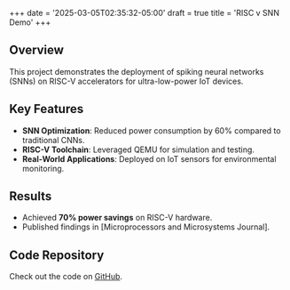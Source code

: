 +++
date = '2025-03-05T02:35:32-05:00'
draft = true
title = 'RISC v SNN Demo'
+++

## Overview
This project demonstrates the deployment of spiking neural networks (SNNs) on RISC-V accelerators for ultra-low-power IoT devices.

## Key Features
- **SNN Optimization**: Reduced power consumption by 60% compared to traditional CNNs.
- **RISC-V Toolchain**: Leveraged QEMU for simulation and testing.
- **Real-World Applications**: Deployed on IoT sensors for environmental monitoring.

## Results
- Achieved **70% power savings** on RISC-V hardware.
- Published findings in [Microprocessors and Microsystems Journal].

## Code Repository
Check out the code on [GitHub](https://github.com/stevelengui/RISC-V-SNN-Demo).
